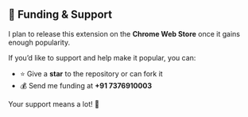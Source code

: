 ## 🚀 Funding & Support  

I plan to release this extension on the **Chrome Web Store** once it gains enough popularity.  

If you’d like to support and help make it popular, you can:  
- ⭐ Give a **star** to the repository or can fork it 
- 💰 Send me funding at **+91 7376910003**  

Your support means a lot! 🙌
